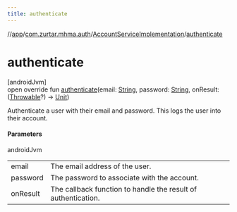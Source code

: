 ```yaml
---
title: authenticate
---
```

//[app](../../../index.html)/[com.zurtar.mhma.auth](../index.html)/[AccountServiceImplementation](index.html)/[authenticate](authenticate.html)



# authenticate



[androidJvm]\
open override fun [authenticate](authenticate.html)(email: [String](https://kotlinlang.org/api/core/kotlin-stdlib/kotlin/-string/index.html), password: [String](https://kotlinlang.org/api/core/kotlin-stdlib/kotlin/-string/index.html), onResult: ([Throwable](https://kotlinlang.org/api/core/kotlin-stdlib/kotlin/-throwable/index.html)?) -&gt; [Unit](https://kotlinlang.org/api/core/kotlin-stdlib/kotlin/-unit/index.html))



Authenticate a user with their email and password. This logs the user into their account.



#### Parameters


androidJvm

| | |
|---|---|
| email | The email address of the user. |
| password | The password to associate with the account. |
| onResult | The callback function to handle the result of authentication. |



